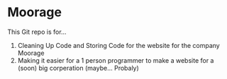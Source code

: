# Moorage

This Git repo is for...
1. Cleaning Up Code and Storing Code for the website for the company Moorage
2. Making it easier for a 1 person programmer to make a website for a (soon) big corperation (maybe... Probaly)
